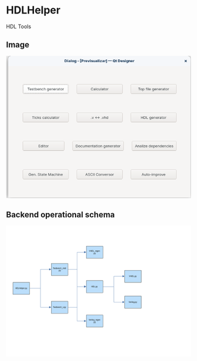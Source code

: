 # HDLHelper
 HDL Tools



## Image
![image](./img/captura.png)

## Backend operational schema
![image](./img/block_diagram.png)